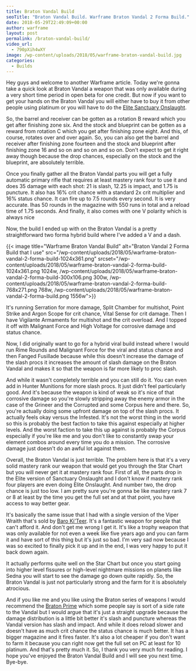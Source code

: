```yaml
---
title: Braton Vandal Build
seoTitle: "Braton Vandal Build. Warframe Braton Vandal 2 Forma Build."
date: 2018-05-29T22:49:09+00:00
author: warframe
layout: post
permalink: /braton-vandal-build/
video_url:
  - 790pXih4wXY
image: /wp-content/uploads/2018/05/warframe-braton-vandal-build.jpg
categories:
  - Builds
---
```

Hey guys and welcome to another Warframe article. Today we're gonna take a quick look at Braton Vandal a weapon that was only available during a very short time period in open beta for one credit. But now if you want to get your hands on the Braton Vandal you will either have to buy it from other people using platinum or you will have to do the [Elite Sanctuary Onslaught](https://warframeblog.com/sanctuary-onslaught-guide/).<!--more-->

So, the barrel and receiver can be gotten as a rotation B reward which you get after finishing zone six. And the stock and blueprint can be gotten as a reward from rotation C which you get after finishing zone eight. And this, of course, rotates over and over again. So, you can also get the barrel and receiver after finishing zone fourteen and the stock and blueprint after finishing zone 16 and so on and so on and so on. Don't expect to get it right away though because the drop chances, especially on the stock and the blueprint, are absolutely terrible.

Once you finally gather all the Braton Vandal parts you will get a fully automatic primary rifle that requires at least mastery rank four to use it and does 35 damage with each shot: 21 is slash, 12.25 is impact, and 1.75 is puncture. It also has 16% crit chance with a standard 2x crit multiplier and 16% status chance. It can fire up to 7.5 rounds every second. It is very accurate. Ihas 50 rounds in the magazine with 550 runs in total and a reload time of 1.75 seconds. And finally, it also comes with one V polarity which is always nice

Now, the build I ended up with on the Braton Vandal is a pretty straightforward two forma hybrid build where I've added a V and a dash.

{{< image title="Warframe Braton Vandal Build" alt="Braton Vandal 2 Forma Build that I use" src="/wp-content/uploads/2018/05/warframe-braton-vandal-2-forma-build-1024x361.png" srcset="/wp-content/uploads/2018/05/warframe-braton-vandal-2-forma-build-1024x361.png 1024w, /wp-content/uploads/2018/05/warframe-braton-vandal-2-forma-build-300x106.png 300w, /wp-content/uploads/2018/05/warframe-braton-vandal-2-forma-build-768x271.png 768w, /wp-content/uploads/2018/05/warframe-braton-vandal-2-forma-build.png 1556w">}}

It's running Serration for more damage, Split Chamber for multishot, Point Strike and Argon Scope for crit chance, Vital Sense for crit damage. Then I have Vigilante Armaments for multishot and the crit overload. And I topped it off with Malignant Force and High Voltage for corrosive damage and status chance.

Now, I did originally want to go for a hybrid viral build instead where I would run Rime Rounds and Malignant Force for the viral and status chance and then Fanged Fusillade because while this doesn't increase the damage of the slash procs it increases the amount of slash damage on the Braton Vandal and makes it so that the weapon is far more likely to proc slash.

And while it wasn't completely terrible and you can still do it. You can even add in Hunter Munitions for more slash procs. It just didn't feel particularly good. And it's because the weapon is kind of weak so it's nice of that corrosive damage so you're slowly stripping away the enemy armor in the case of the Grineer and the Corrupted and some Corpus here and there. So, you're actually doing some upfront damage on top of the slash procs. It actually feels okay versus the Infested. It's not the worst thing in the world so this is probably the best faction to take this against especially at higher levels. And the worst faction to take this up against is probably the Corpus especially if you're like me and you don't like to constantly swap your element combos around every time you do a mission. The corrosive damage just doesn't do an awful lot against them.

Overall, the Braton Vandal is just terrible. The problem here is that it's a very solid mastery rank our weapon that would get you through the Star Chart but you will never get it at mastery rank four. First of all, the parts drop in the Elite version of Sanctuary Onslaught and I don't know if mastery rank four players are even doing Elite Onslaught. And number two, the drop chance is just too low. I am pretty sure you're gonna be like mastery rank 7 or 8 at least by the time you get the full set and at that point, you have access to way better gear.

It's basically the same issue that I had with a single version of the Viper Wraith that's sold by [Baro Ki'Teer](https://warframeblog.com/baro-kiteer-void-trader/). It's a fantastic weapon for people that can't afford it. And don't get me wrong I get it. It's like a trophy weapon that was only available for not even a week like five years ago and you can farm it and have sort of this thing but it's just so bad. I'm very sad now because I was so excited to finally pick it up and in the end, I was very happy to put it back down again.

It actually performs quite well on the Star Chart but once you start going into higher level fissures or high-level nightmare missions on planets like Sedna you will start to see the damage go down quite rapidly. So, the Braton Vandal is just not particularly strong and the farm for it is absolutely atrocious.

And if you like me and you like using the Braton series of weapons I would recommend the [Braton Prime](https://warframeblog.com/braton-prime-build/) which some people say is sort of a side rate to the Vandal but I would argue that it's just a straight upgrade because the damage distribution is a little bit better it's slash and puncture whereas the Vandal version has slash and impact. And while it does reload slower and doesn't have as much crit chance the status chance is much better. It has a bigger magazine and it fires faster. It's also a lot cheaper if you don't want to farm it because you can right now get the full set on PC at least for 10 platinum. And that's pretty much it. So, I thank you very much for reading. I hope you've enjoyed the Braton Vandal Build and I will see you next time. Bye-bye.